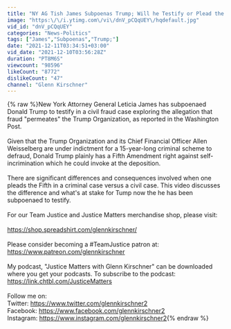 ```yaml
---
title: "NY AG Tish James Subpoenas Trump; Will he Testify or Plead the 5th?"
image: "https:\/\/i.ytimg.com\/vi\/dnV_pCQqUEY\/hqdefault.jpg"
vid_id: "dnV_pCQqUEY"
categories: "News-Politics"
tags: ["James","Subpoenas","Trump;"]
date: "2021-12-11T03:34:51+03:00"
vid_date: "2021-12-10T03:56:28Z"
duration: "PT8M6S"
viewcount: "98596"
likeCount: "8772"
dislikeCount: "47"
channel: "Glenn Kirschner"
---
```

{% raw %}New York Attorney General Leticia James has subpoenaed Donald Trump to testify in a civil fraud case exploring the allegation that fraud &quot;permeates&quot; the Trump Organization, as reported in the Washington Post. <br /><br />Given that the Trump Organization and its Chief Financial Officer Allen Weisselberg are under indictment for a 15-year-long criminal scheme to defraud, Donald Trump plainly has a Fifth Amendment right against self-incrimination which he could invoke at the deposition. <br /><br />There are significant differences and consequences involved when one pleads the Fifth in a criminal case versus a civil case. This video discusses the difference and what's at stake for Tump now the he has been subpoenaed to testify. <br /><br />For our Team Justice and Justice Matters merchandise shop, please visit: <br /><br /><a rel="nofollow" target="blank" href="https://shop.spreadshirt.com/glennkirschner/">https://shop.spreadshirt.com/glennkirschner/</a><br /><br />Please consider becoming a #TeamJustice patron at:  <a rel="nofollow" target="blank" href="https://www.patreon.com/glennkirschner">https://www.patreon.com/glennkirschner</a><br /><br />My podcast, &quot;Justice Matters with Glenn Kirschner&quot; can be downloaded where you get your podcasts. To subscribe to the podcast:<br /><a rel="nofollow" target="blank" href="https://link.chtbl.com/JusticeMatters">https://link.chtbl.com/JusticeMatters</a><br /><br />Follow me on:<br />Twitter:  <a rel="nofollow" target="blank" href="https://www.twitter.com/glennkirschner2">https://www.twitter.com/glennkirschner2</a> <br />Facebook: <a rel="nofollow" target="blank" href="https://www.facebook.com/glennkirschner2">https://www.facebook.com/glennkirschner2</a><br />Instagram: <a rel="nofollow" target="blank" href="https://www.instagram.com/glennkirschner2">https://www.instagram.com/glennkirschner2</a>{% endraw %}
